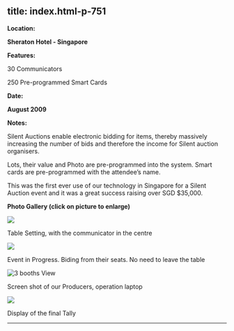  title: index.html-p-751
----------------------------------------------------------

**Location:**

**Sheraton Hotel - Singapore**

**Features:**

30 Communicators

250 Pre-programmed Smart Cards

**Date:**

**August 2009**

**Notes:**

Silent Auctions enable electronic bidding for items, thereby massively increasing the number of bids and therefore the income for Silent auction organisers.

Lots, their value and Photo are pre-programmed into the system. Smart cards are pre-programmed with the attendee’s name.

This was the first ever use of our technology in Singapore for a Silent Auction event and it was a great success raising over SGD $35,000.

**Photo Gallery (click on picture to enlarge)**

![ ](wp-content/uploads/2011/09/silent-auction-communicator_s.jpg)

Table Setting, with the communicator in the centre

![  ](wp-content/uploads/2011/09/silent-auction-event_s.jpg)

Event in Progress. Biding from their seats. No need to leave the table

![3 booths View](wp-content/uploads/2011/09/silent-auction-producer_s.jpg)

Screen shot of our Producers, operation laptop

![ ](wp-content/uploads/2011/09/silent-auction-display_s.jpg)

Display of the final Tally




----------------------------------------------------------
